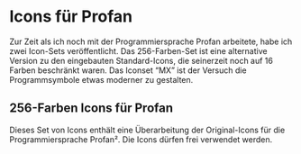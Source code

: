 # Icons für Profan 

Zur Zeit als ich noch mit der Programmiersprache Profan arbeitete, habe ich zwei Icon-Sets veröffentlicht. Das 256-Farben-Set ist eine alternative Version zu den eingebauten Standard-Icons, die seinerzeit noch auf 16 Farben beschränkt waren. Das Iconset “MX” ist der Versuch die Programmsymbole etwas moderner zu gestalten.

## 256-Farben Icons für Profan

Dieses Set von Icons enthält eine Überarbeitung der Original-Icons für die Programmiersprache Profan².
Die Icons dürfen frei verwendet werden.